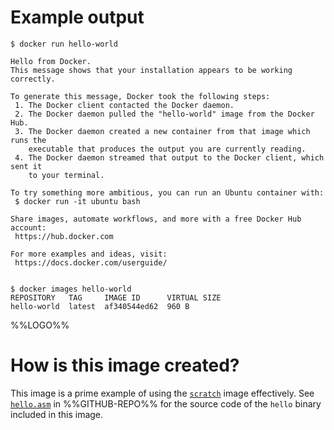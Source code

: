 # Example output

	$ docker run hello-world
	
	Hello from Docker.
	This message shows that your installation appears to be working correctly.
	
	To generate this message, Docker took the following steps:
	 1. The Docker client contacted the Docker daemon.
	 2. The Docker daemon pulled the "hello-world" image from the Docker Hub.
	 3. The Docker daemon created a new container from that image which runs the
	    executable that produces the output you are currently reading.
	 4. The Docker daemon streamed that output to the Docker client, which sent it
	    to your terminal.
	
	To try something more ambitious, you can run an Ubuntu container with:
	 $ docker run -it ubuntu bash
	
	Share images, automate workflows, and more with a free Docker Hub account:
	 https://hub.docker.com
	
	For more examples and ideas, visit:
	 https://docs.docker.com/userguide/
	
	
	$ docker images hello-world
	REPOSITORY   TAG     IMAGE ID      VIRTUAL SIZE
	hello-world  latest  af340544ed62  960 B

%%LOGO%%

# How is this image created?

This image is a prime example of using the [`scratch`](https://registry.hub.docker.com/_/scratch/) image effectively. See [`hello.asm`](%%GITHUB-REPO%%/blob/master/hello.asm) in %%GITHUB-REPO%% for the source code of the `hello` binary included in this image.
